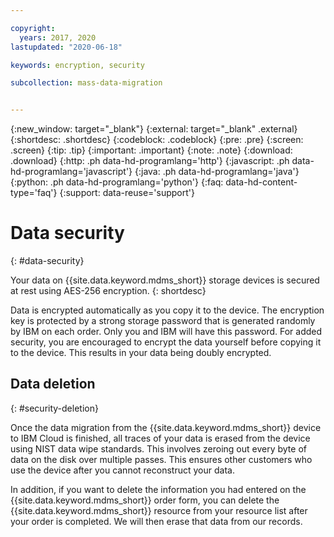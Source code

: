 ```yaml
---

copyright:
  years: 2017, 2020
lastupdated: "2020-06-18"

keywords: encryption, security

subcollection: mass-data-migration


---
```

{:new_window: target="_blank"}
{:external: target="_blank" .external}
{:shortdesc: .shortdesc}
{:codeblock: .codeblock}
{:pre: .pre}
{:screen: .screen}
{:tip: .tip}
{:important: .important}
{:note: .note}
{:download: .download}
{:http: .ph data-hd-programlang='http'}
{:javascript: .ph data-hd-programlang='javascript'}
{:java: .ph data-hd-programlang='java'}
{:python: .ph data-hd-programlang='python'}
{:faq: data-hd-content-type='faq'}
{:support: data-reuse='support'}

# Data security
{: #data-security}

Your data on {{site.data.keyword.mdms_short}} storage devices is secured at rest using AES-256 encryption.
{: shortdesc}

Data is encrypted automatically as you copy it to the device. The encryption key is protected by a strong storage password that is generated randomly by IBM on each order. Only you and IBM will have this password. For added security, you are encouraged to encrypt the data yourself before copying it to the device. This results in your data being doubly encrypted.

## Data deletion
{: #security-deletion}

Once the data migration from the {{site.data.keyword.mdms_short}} device to IBM Cloud is finished, all traces of your data is erased from the device using NIST data wipe standards. This involves zeroing out every byte of data on the disk over multiple passes. This ensures other customers who use the device after you cannot reconstruct your data.

In addition, if you want to delete the information you had entered on the {{site.data.keyword.mdms_short}} order form, you can delete the {{site.data.keyword.mdms_short}} resource from your resource list after your order is completed. We will then erase that data from our records.
